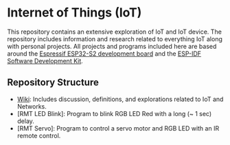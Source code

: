 # Internet of Things (IoT)

This repository contains an extensive exploration of IoT and IoT device. The repository includes information and research related to everything IoT along with personal projects. All projects and programs included here are based around the [Espressif ESP32-S2 development board](https://docs.espressif.com/projects/esp-idf/en/latest/esp32s2/hw-reference/esp32s2/user-guide-devkitm-1-v1.html) and the [ESP-IDF Software Development Kit](https://www.espressif.com/en/products/sdks/esp-idf).

## Repository Structure
* [Wiki](https://github.com/arshnooramin/internetofthings/wiki): Includes discussion, definitions, and explorations related to IoT and Networks.
* [RMT LED Blink]: Program to blink RGB LED Red with a long (~ 1 sec) delay.
* [RMT Servo]: Program to control a servo motor and RGB LED with an IR remote control.
